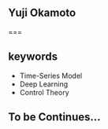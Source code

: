 ## Yuji Okamoto
=== 

## keywords
- Time-Series Model
- Deep Learning
- Control Theory

## To be Continues... 
